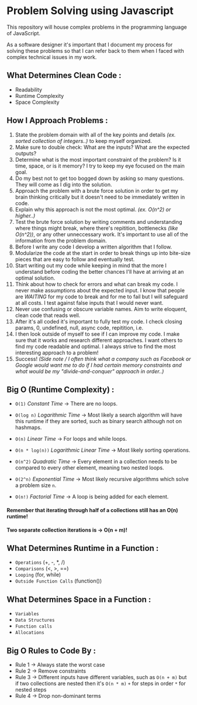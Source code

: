 # Problem Solving using Javascript

This repository will house complex problems in the programming language of JavaScript.

As a software designer it's important that I document my process for solving these problems so that I can refer back to them when I faced with complex technical issues in my work.

## What Determines Clean Code :

* Readability
* Runtime Complexity
* Space Complexity


## How I Approach Problems :

1. State the problem domain with all of the key points and details _(ex. sorted collection of integers..)_ to keep myself organized.
2. Make sure to double check: What are the inputs? What are the expected outputs?
3. Determine what is the most important constraint of the problem? Is it time, space, or is it memory? I try to keep my eye focused on the main goal.
4. Do my best not to get too bogged down by asking so many questions. They will come as I dig into the solution.
5. Approach the problem with a brute force solution in order to get my brain thinking critically but it doesn't need to be immediately written in code.
6. Explain why this approach is not the most optimal. _(ex. O(n^2) or higher..)_ 
7. Test the brute force solution by writing comments and understanding where things might break, where there's repitition, bottlenecks _(like O(n^2))_, or any other unneccessary work. It's important to use all of the information from the problem domain.
8. Before I write any code I develop a written algorithm that I follow.
9. Modularize the code at the start in order to break things up into bite-size pieces that are easy to follow and eventually test.
10. Start writing out my code while keeping in mind that the more I understand before coding the better chances I'll have at arriving at an optimal solution.
11. Think about how to check for errors and what can break my code. I never make assumptions about the expected input. I know that people are *_WAITING_* for my code to break and for me to fail but I will safeguard at all costs. I test against false inputs that I would never want.
12. Never use confusing or obscure variable names. Aim to write eloquent, clean code that reads well.
13. After it's all coded it's important to fully test my code. I check closing params, 0, undefined, null, async code, repitition, i.e.
14. I then look outside of myself to see if I can improve my code. I make sure that it works and research different approaches. I want others to find my code readable and optimal. I always strive to find the most interesting approach to a problem!
15. Success! _(Side note / I often think what a company such as Facebook or Google would want me to do if I had certain memory constraints and what would be my "divide-and-conquer" approach in order..)_


## Big O (Runtime Complexity) :

* `O(1)` _Constant Time_ -> There are no loops.

* `O(log n)` _Logarithmic Time_ -> Most likely a search algorithm will have this runtime if they are sorted, such as binary search although not on hashmaps.

* `O(n)` _Linear Time_ -> For loops and while loops.

* `O(n * log(n))` _Logarithmic Linear Time_ -> Most likely sorting operations.

* `O(n^2)` _Quadratic Time_ -> Every element in a collection needs to be compared to every other element, meaning two nested loops.

* `O(2^n)` _Exponential Time_ -> Most likely recursive algorithms which solve a problem size `n`.

* `O(n!)` _Factorial Time_ -> A loop is being added for each element.


#### Remember that iterating through half of a collections still has an O(n) runtime!
#### Two separate collection iterations is -> O(n + m)!


## What Determines Runtime in a Function :

* `Operations` (+, -, *, /)
* `Comparisons` (<, >, ==)
* `Looping` (for, while)
* `Outside Function Calls` (function())


## What Determines Space in a Function :

* `Variables`
* `Data Structures`
* `Function calls`
* `Allocations`


## Big O Rules to Code By :

* Rule 1 -> Always state the worst case 
* Rule 2 -> Remove constraints
* Rule 3 -> Different inputs have different variables, such as `O(n + m)` but if two collections are nested then it's `O(n * m)`
          `+` for steps in order
          `*` for nested steps
* Rule 4 -> Drop non-dominant terms

